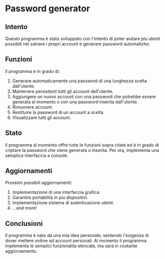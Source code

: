 # Password generator
## Intento
Questo programma è stato sviluppato con l'intento di poter aiutare piu utenti possibili nel salvare i propri account e generare password automatiche.
## Funzioni
Il programma è in grado di:
1. Generare automaticamente una password di una lunghezza scelta dall'utente.
2. Mantenere persistenti tutti gli account dell'utente.
3. Aggiungere un nuovo account con una password che potrebbe essere generata al momento o con una password inserita dall'utente.
4. Rimuovere account.
5. Restituire la password di un account a scelta.
6. Visualizzare tutti gli account.
## Stato
Il programma al momento offre tutte le funzioni sopra citate ed è in grado di criptare la password che viene generata o inserita. Per ora, implementa una semplice interfaccia a console.
## Aggiornamenti
Prossimi possibili aggiornamenti:
1. Implementazione di una interfaccia grafica.
2. Garantire portabilità in piu dispositivi.
3. Implementazione sistema di autenticazione utenti.
4. ...and more!
## Conclusioni
Il programma è nato da una mia idea personale, sentendo l'esigenza di dover mettere ordine ad account personali. Al momento il programma implementa le semplici funzionalità elencate, ma sarà in costante aggiornamento.
